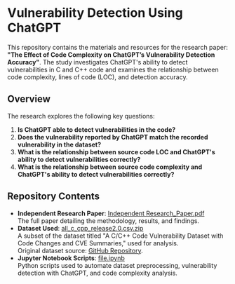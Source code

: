 # Vulnerability Detection Using ChatGPT

This repository contains the materials and resources for the research paper: **"The Effect of Code Complexity on ChatGPT’s Vulnerability Detection Accuracy"**. The study investigates ChatGPT's ability to detect vulnerabilities in C and C++ code and examines the relationship between code complexity, lines of code (LOC), and detection accuracy.

## Overview
The research explores the following key questions:
1. **Is ChatGPT able to detect vulnerabilities in the code?**
2. **Does the vulnerability reported by ChatGPT match the recorded vulnerability in the dataset?**
3. **What is the relationship between source code LOC and ChatGPT's ability to detect vulnerabilities correctly?**
4. **What is the relationship between source code complexity and ChatGPT's ability to detect vulnerabilities correctly?**

## Repository Contents
- **Independent Research Paper**: [Independent Research_Paper.pdf](Independent_Research_Paper.pdf)  
  The full paper detailing the methodology, results, and findings.
- **Dataset Used**: [all_c_cpp_release2.0.csv.zip](all_c_cpp_release2.0.csv.zip)  
  A subset of the dataset titled "A C/C++ Code Vulnerability Dataset with Code Changes and CVE Summaries," used for analysis.  
  Original dataset source: [GitHub Repository](https://github.com/ZeoVan/MSR_20_Code_vulnerability_CSV_Dataset/blob/master/README.md).
- **Jupyter Notebook Scripts**: [file.ipynb](file.ipynb)  
  Python scripts used to automate dataset preprocessing, vulnerability detection with ChatGPT, and code complexity analysis.

